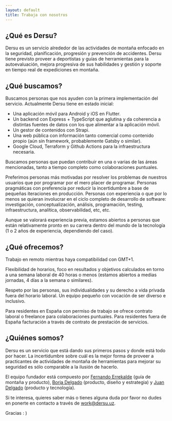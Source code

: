 ```yaml
---
layout: default
title: Trabaja con nosotros
---
```


## ¿Qué es Dersu? 

Dersu es un servicio alrededor de las actividades de montaña enfocado en la seguridad, planificación, progresión y prevención de accidentes. Dersu tiene previsto proveer a deportistas y guías de herramientas para la autoevaluación, mejora progresiva de sus habilidades y gestión y soporte en tiempo real de expediciones en montaña.

## ¿Qué buscamos?

Buscamos personas que nos ayuden con la primera implementación del servicio. Actualmente Dersu tiene en estado inicial:

- Una aplicación móvil para Android y iOS en Flutter.
- Un backend con Express + TypeScript que aglutina y da coherencia a distintas fuentes de datos con los que alimentar a la aplicación móvil.
- Un gestor de contenidos con Strapi.
- Una web pública con información tanto comercial como contenido propio (aún sin framework, probablemente Gatsby o similar).
- Google Cloud, Terraform y Github Actions para la infraestructura necesaria.

Buscamos personas que puedan contribuir en una o varias de las áreas mencionadas, tanto a tiempo completo como colaboraciones puntuales. 

Preferimos personas más motivadas por resolver los problemas de nuestros usuarios que por programar por el mero placer de programar. Personas pragmáticas con preferencia por reducir la incertidumbre a base de pequeñas iteraciones en producción. Personas con experiencia o que por lo menos se quieran involucrar en el ciclo completo de desarrollo de software: investigación, conceptualización, análisis, programación, testing, infraestructura, analítica, observabilidad, etc, etc. 

Aunque se valorará experiencia previa, estamos abiertos a personas que están relativamente pronto en su carrera dentro del mundo de la tecnología (1 o 2 años de experiencia, dependiendo del caso).

## ¿Qué ofrecemos?

Trabajo en remoto mientras haya compatibilidad con GMT+1. 

Flexibilidad de horarios, foco en resultados y objetivos calculados en torno a una semana laboral de 40 horas o menos (estamos abiertos a medias jornadas, 4 días a la semana o similares).

Respeto por las personas, sus individualidades y su derecho a vida privada fuera del horario laboral. Un equipo pequeño con vocación de ser diverso e inclusivo.

Para residentes en España con permiso de trabajo se ofrece contrato laboral o freelance para colaboraciones puntuales. Para residentes fuera de España facturación a través de contrato de prestación de servicios.

## ¿Quiénes somos?

Dersu es un servicio que está dando sus primeros pasos y donde está todo por hacer. La incertidumbre sobre cuál es la mejor forma de proveer a practicantes de actividades de montaña de herramientas para mejorar su seguridad es sólo comparable a la ilusión de hacerlo. 

El equipo fundador está compuesto por [Fernando Errekalde](https://instagram.com/fernando_errekalde) (guía de montaña y producto), [Borja Delgado](https://twitter.com/borjadelgado) (producto, diseño y estrategia) y [Juan Delgado](https://twitter.com/wadus) (producto y tecnología).

Si te interesa, quieres saber más o tienes alguna duda por favor no dudes en ponerte en contacto a través de work@dersu.uz.

Gracias : )

